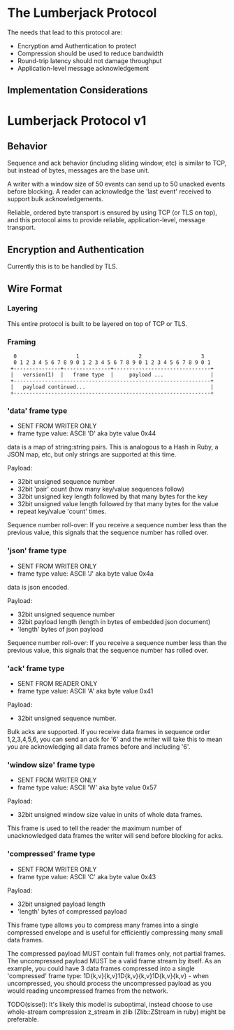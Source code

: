 # The Lumberjack Protocol

The needs that lead to this protocol are:

* Encryption amd Authentication to protect 
* Compression should be used to reduce bandwidth
* Round-trip latency should not damage throughput
* Application-level message acknowledgement

## Implementation Considerations

# Lumberjack Protocol v1

## Behavior

Sequence and ack behavior (including sliding window, etc) is similar to TCP,
but instead of bytes, messages are the base unit.

A writer with a window size of 50 events can send up to 50 unacked events
before blocking. A reader can acknowledge the 'last event' received to
support bulk acknowledgements.

Reliable, ordered byte transport is ensured by using TCP (or TLS on top), and
this protocol aims to provide reliable, application-level, message transport.

## Encryption and Authentication

Currently this is to be handled by TLS.

## Wire Format

### Layering

This entire protocol is built to be layered on top of TCP or TLS.

### Framing

      0                   1                   2                   3
      0 1 2 3 4 5 6 7 8 9 0 1 2 3 4 5 6 7 8 9 0 1 2 3 4 5 6 7 8 9 0 1
     +---------------+---------------+-------------------------------+
     |   version(1)  |   frame type  |     payload ...               |
     +---------------------------------------------------------------+
     |   payload continued...                                        |
     +---------------------------------------------------------------+

### 'data' frame type

* SENT FROM WRITER ONLY
* frame type value: ASCII 'D' aka byte value 0x44

data is a map of string:string pairs. This is analogous to a Hash in Ruby, a
JSON map, etc, but only strings are supported at this time.

Payload:

* 32bit unsigned sequence number
* 32bit 'pair' count (how many key/value sequences follow)
* 32bit unsigned key length followed by that many bytes for the key
* 32bit unsigned value length followed by that many bytes for the value
* repeat key/value 'count' times.

Sequence number roll-over: If you receive a sequence number less than the
previous value, this signals that the sequence number has rolled over.

### 'json' frame type

* SENT FROM WRITER ONLY
* frame type value: ASCII 'J' aka byte value 0x4a

data is json encoded.

Payload:
* 32bit unsigned sequence number
* 32bit payload length (length in bytes of embedded json document)
* 'length' bytes of json payload

Sequence number roll-over: If you receive a sequence number less than the
previous value, this signals that the sequence number has rolled over.

### 'ack' frame type

* SENT FROM READER ONLY
* frame type value: ASCII 'A' aka byte value 0x41

Payload:

* 32bit unsigned sequence number.

Bulk acks are supported. If you receive data frames in sequence order
1,2,3,4,5,6, you can send an ack for '6' and the writer will take this to
mean you are acknowledging all data frames before and including '6'.

### 'window size' frame type

* SENT FROM WRITER ONLY
* frame type value: ASCII 'W' aka byte value 0x57

Payload:

* 32bit unsigned window size value in units of whole data frames.

This frame is used to tell the reader the maximum number of unacknowledged
data frames the writer will send before blocking for acks.

### 'compressed' frame type

* SENT FROM WRITER ONLY
* frame type value: ASCII 'C' aka byte value 0x43

Payload:

* 32bit unsigned payload length 
* 'length' bytes of compressed payload

This frame type allows you to compress many frames into a single compressed
envelope and is useful for efficiently compressing many small data frames.

The compressed payload MUST contain full frames only, not partial frames.
The uncompressed payload MUST be a valid frame stream by itself. As an example,
you could have 3 data frames compressed into a single 'compressed' frame type:
1D{k,v}{k,v}1D{k,v}{k,v}1D{k,v}{k,v} - when uncompressed, you should process
the uncompressed payload as you would reading uncompressed frames from the
network.

TODO(sissel): It's likely this model is suboptimal, instead choose to
use whole-stream compression z_stream in zlib (Zlib::ZStream in ruby) might be
preferable.
